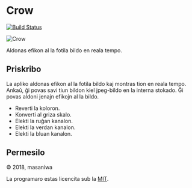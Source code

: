 Crow
===

[![Build Status](https://travis-ci.org/masaniwasdp/Crow.svg?branch=master)](https://travis-ci.org/masaniwasdp/Crow)

![Crow](https://masaniwasdp.github.io/Crow/Screenshot.png)

Aldonas efikon al la fotila bildo en reala tempo.

## Priskribo
La apliko aldonas efikon al la fotila bildo kaj montras tion en reala tempo.
Ankaŭ, ĝi povas savi tiun bildon kiel jpeg-bildo en la interna stokado.
Ĝi povas aldoni jenajn efikojn al la bildo.

+ Reverti la koloron.
+ Konverti al griza skalo.
+ Elekti la ruĝan kanalon.
+ Elekti la verdan kanalon.
+ Elekti la bluan kanalon.

## Permesilo
© 2018, masaniwa

La programaro estas licencita sub la [MIT](https://github.com/masaniwasdp/Crow/blob/master/LICENCE).
